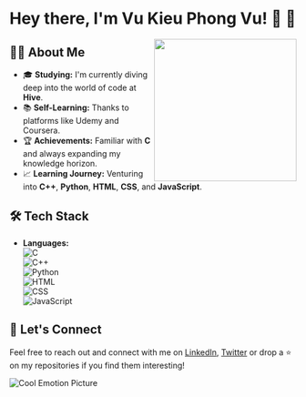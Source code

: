 # Hey there, I'm Vu Kieu Phong Vu! :wave: :rocket:

<img align="right" src="[YOUR_PICTURE_URL](https://ibb.co/pLczBFZ)" width="250">

## :man_student: About Me

- 🎓 **Studying:** I'm currently diving deep into the world of code at **Hive**.
- :books: **Self-Learning:** Thanks to platforms like Udemy and Coursera.
- :trophy: **Achievements:** Familiar with **C** and always expanding my knowledge horizon.
- :chart_with_upwards_trend: **Learning Journey:** Venturing into **C++**, **Python**, **HTML**, **CSS**, and **JavaScript**.

## :hammer_and_wrench: Tech Stack

- **Languages:**  
  ![C](![image](https://github.com/kieubo90/kieubo90/assets/88286643/6ade4b93-99f0-433b-a8ea-abcd9a68f82e))  
  ![C++](![image](https://github.com/kieubo90/kieubo90/assets/88286643/ef144f05-5dab-493c-b4d6-9c5d54c1cb5a))  
  ![Python](ICON_URL_FOR_PYTHON)  
  ![HTML](ICON_URL_FOR_HTML)  
  ![CSS](ICON_URL_FOR_CSS)  
  ![JavaScript](ICON_URL_FOR_JAVASCRIPT)  

## :handshake: Let's Connect

Feel free to reach out and connect with me on [LinkedIn](YOUR_LINKEDIN_PROFILE_URL), [Twitter](YOUR_TWITTER_URL) or drop a :star: on my repositories if you find them interesting!

![Cool Emotion Picture](EMOTION_PICTURE_URL)


